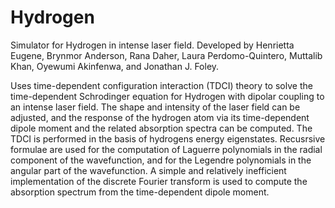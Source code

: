 # Hydrogen
Simulator for Hydrogen in intense laser field.
Developed by Henrietta Eugene, Brynmor Anderson, Rana Daher, Laura Perdomo-Quintero, Muttalib Khan, Oyewumi Akinfenwa, and Jonathan J. Foley.

Uses time-dependent configuration interaction (TDCI) theory to solve the time-dependent Schrodinger equation for Hydrogen with dipolar coupling to an intense laser field.  The shape and intensity of the laser field can be adjusted, and the response of the hydrogen atom via its time-dependent dipole moment and the related absorption spectra can be computed.  The TDCI is performed in the basis of hydrogens energy eigenstates.  Recusrsive formulae are used for the computation of Laguerre polynomials in the radial component of the wavefunction, and for the Legendre polynomials in the angular part of the wavefunction.  A simple and relatively inefficient implementation of the discrete Fourier transform is used to compute the absorption spectrum from the time-dependent dipole moment. 
